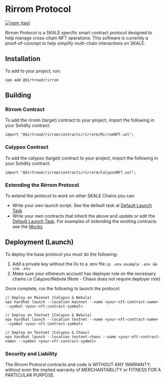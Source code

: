 # Rirrom Protocol

[![npm (tag)](https://img.shields.io/npm/v/@dirtroad/rirrom)](https://www.npmjs.com/package/@dirtroad/rirrom)

Rirrom Protocol is a SKALE specific smart contract protocol designed to help manage cross-chain NFT operations.
This software is currently a proof-of-concept to help simplify multi-chain interactions on SKALE.

## Installation

To add to your project, run:

```shell
npm add @dirtroad/rirrom
```

## Building

### Rirrom Contract

To add the rirrom (target) contract to your project, import the following in your Solidity contract:

```solidity
import "@dirtroad/rirrom/contracts/rirrorm/RirromNFT.sol";
```

### Calypso Contract

To add the calypso (target) contract to your project, import the following in your Solidity contract:

```solidity
import "@dirtroad/rirrom/contracts/rirrorm/CalypsoNFT.sol";
```

### Extending the Rirrom Protocol

To extend the protocol to work on other SKALE Chains you can:

- Write your own launch script. See the default task at [Default Launch Task](./tasks)
- Write your own contracts that inherit the above and update or edit the [Default Launch Task](./tasks). For examples of extending the existing contracts see the [Mocks](./contracts/mocks/)

## Deployment (Launch)

To deploy the base protocol you must do the following:

1. Add a private key without the 0x to a .env file `cp .env.example .env && vim .env`
2. Make sure your ethereum account has deployer role on the necessary chains i.e Calypso/Nebula (Note - Chaos does not require deployer role)

Once complete, run the following to launch the protocol:

```shell
// Deploy on Mainnet (Calypso & Nebula)
npx hardhat launch --location mainnet --name <your-nft-contract-name> --symbol <your-nft-contract-symbol>

// Deploy on Testnet (Calypso & Nebula)
npx hardhat launch --location testnet --name <your-nft-contract-name> --symbol <your-nft-contract-symbol>

// Deploy on Testnet (Calypso & Chaos)
npx hardhat launch --location testnet-chaos --name <your-nft-contract-name> --symbol <your-nft-contract-symbol>
```

### Security and Liability

The Rirrom Protocol contracts and code is WITHOUT ANY WARRANTY; without even the implied warranty of MERCHANTABILITY or FITNESS FOR A PARTICULAR PURPOSE.
